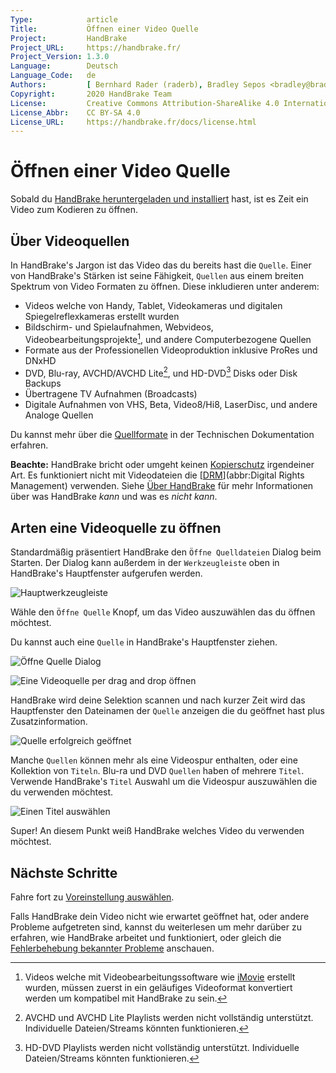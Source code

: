```yaml
---
Type:            article
Title:           Öffnen einer Video Quelle
Project:         HandBrake
Project_URL:     https://handbrake.fr/
Project_Version: 1.3.0
Language:        Deutsch
Language_Code:   de
Authors:         [ Bernhard Rader (raderb), Bradley Sepos <bradley@bradleysepos.com> (BradleyS) ]
Copyright:       2020 HandBrake Team
License:         Creative Commons Attribution-ShareAlike 4.0 International
License_Abbr:    CC BY-SA 4.0
License_URL:     https://handbrake.fr/docs/license.html
---
```


Öffnen einer Video Quelle
======================

Sobald du [HandBrake heruntergeladen und installiert](../get-handbrake/download-and-install.html) hast, ist es Zeit ein Video zum Kodieren zu öffnen.

## Über Videoquellen

In HandBrake's Jargon ist das Video das du bereits hast die `Quelle`. Einer von HandBrake's Stärken ist seine Fähigkeit, `Quellen` aus einem breiten Spektrum von Video Formaten zu öffnen. Diese inkludieren unter anderem:

- Videos welche von Handy, Tablet, Videokameras und digitalen Spiegelreflexkameras erstellt wurden
- Bildschirm- und Spielaufnahmen, Webvideos, Videobearbeitungsprojekte[^consumer-editor-export], und andere Computerbezogene Quellen
- Formate aus der Professionellen Videoproduktion inklusive ProRes und DNxHD
- DVD, Blu-ray, AVCHD/AVCHD Lite[^avchd-partial-support], und HD-DVD[^hddvd-partial-support] Disks oder Disk Backups
- Übertragene TV Aufnahmen (Broadcasts)
- Digitale Aufnahmen von VHS, Beta, Video8/Hi8, LaserDisc, und andere Analoge Quellen

Du kannst mehr über die [Quellformate](../technical/source-formats.html) in der Technischen Dokumentation erfahren.

**Beachte:** HandBrake bricht oder umgeht keinen [Kopierschutz](https://de.wikipedia.org/wiki/Kopierschutz) irgendeiner Art. Es funktioniert nicht mit Videodateien die [[DRM](https://de.wikipedia.org/wiki/Digitale_Rechteverwaltung)](abbr:Digital Rights Management) verwenden. Siehe [Über HandBrake](../introduction/about.html) für mehr Informationen über was HandBrake *kann* und was es *nicht kann*.

## Arten eine Videoquelle zu öffnen

Standardmäßig präsentiert HandBrake den `Öffne Quelldateien` Dialog beim Starten. Der Dialog kann außerdem in der `Werkzeugleiste` oben in HandBrake's Hauptfenster aufgerufen werden.

<!-- .system-linux -->

<!-- TODO: Linux figures. -->

<!-- /.system-linux -->
<!-- .system-macos -->

![Hauptwerkzeugleiste](../../../en/images/mac/toolbar-1.1.0.png "Die Werkzeugleiste ermöglicht den Zugriff auf die am meisten genutzten Funktionen von HandBrake.")

<!-- /.system-macos -->
<!-- .system-windows -->

<!-- TODO: Windows figures. -->

<!-- /.system-windows -->

Wähle den `Öffne Quelle` Knopf, um das Video auszuwählen das du öffnen möchtest.

Du kannst auch eine `Quelle` in HandBrake's Hauptfenster ziehen.

<!-- .system-linux -->

<!-- TODO: Linux figures. -->

<!-- /.system-linux -->
<!-- .system-macos -->

![Öffne Quelle Dialog](../../../en/images/mac/open-source-dialog-1.1.0.png "Der Öffne Quelle Dialog erlaubt es dir deine Dateien nach einem Video zum Öffnen zu durchsuchen.")

![Eine Videoquelle per drag and drop öffnen](../../../en/images/mac/open-source-drag-drop-1.1.0.png "Zusätzlich zum Öffne Quelle Dialog kannst du auch ein Video öffnen, indem du es in HandBrake's Hauptfenster ziehst.")

<!-- /.system-macos -->
<!-- .system-windows -->

<!-- TODO: Windows figures. -->

<!-- /.system-windows -->

HandBrake wird deine Selektion scannen und nach kurzer Zeit wird das Hauptfenster den Dateinamen der `Quelle` anzeigen die du geöffnet hast plus Zusatzinformation.

<!-- .system-linux -->

<!-- TODO: Linux figures. -->

<!-- /.system-linux -->
<!-- .system-macos -->

![Quelle erfolgreich geöffnet](../../../en/images/mac/open-source-success-1.1.0.png "HandBrake's Hauptfenster nachdem eine Quelle erfolgreich geöffnet wurde.")

<!-- /.system-macos -->
<!-- .system-windows -->

<!-- TODO: Windows figures. -->

<!-- /.system-windows -->

Manche `Quellen` können mehr als eine Videospur enthalten, oder eine Kollektion von `Titeln`. Blu-ra und DVD `Quellen` haben of mehrere `Titel`. Verwende HandBrake's `Titel` Auswahl um die Videospur auszuwählen die du verwenden möchtest.

<!-- .system-linux -->

<!-- TODO: Linux figures. -->

<!-- /.system-linux -->
<!-- .system-macos -->

![Einen Titel auswählen](../../../en/images/mac/title-selection-1.1.0.png "Manche Quellen enthalten mehr als einen Videclip. Über die Titelauswahl kann der gewünschte Videoclip ausgewählt werden.")

<!-- /.system-macos -->
<!-- .system-windows -->

<!-- TODO: Windows figures. -->

<!-- /.system-windows -->

Super! An diesem Punkt weiß HandBrake welches Video du verwenden möchtest.

<!-- .continue -->

## Nächste Schritte

<!-- .success -->

Fahre fort zu [Voreinstellung auswählen](select-preset.html).

<!-- /.success -->
<!-- .fail -->

Falls HandBrake dein Video nicht wie erwartet geöffnet hat, oder andere Probleme aufgetreten sind, kannst du weiterlesen um mehr darüber zu erfahren, wie HandBrake arbeitet und funktioniert, oder gleich die [Fehlerbehebung bekannter Probleme](../help/troubleshooting-common-issues.html) anschauen.

<!-- /.fail -->

<!-- /.continue -->

[^consumer-editor-export]: Videos welche mit Videobearbeitungssoftware wie [iMovie](https://www.apple.com/mac/imovie/) erstellt wurden, müssen zuerst in ein geläufiges Videoformat konvertiert werden um kompatibel mit HandBrake zu sein.

[^avchd-partial-support]: AVCHD und AVCHD Lite Playlists werden nicht vollständig unterstützt. Individuelle Dateien/Streams könnten funktionieren.

[^hddvd-partial-support]: HD-DVD Playlists werden nicht vollständig unterstützt. Individuelle Dateien/Streams könnten funktionieren.
